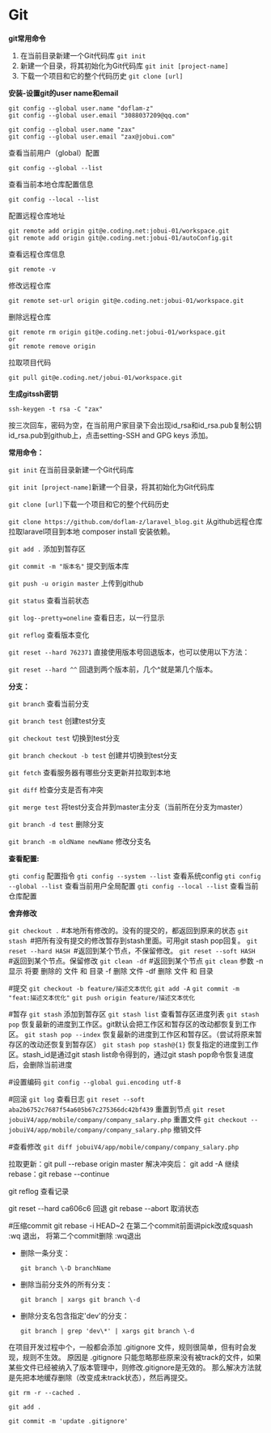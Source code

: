 # Git

**git常用命令**

1. 在当前目录新建一个Git代码库	`git init`
2. 新建一个目录，将其初始化为Git代码库   `git init [project-name]`
3. 下载一个项目和它的整个代码历史   `git clone [url]`

**安装-设置git的user name和email**

```shell
git config --global user.name "doflam-z"
git config --global user.email "3088037209@qq.com"

git config --global user.name "zax"
git config --global user.email "zax@jobui.com"
```

查看当前用户（global）配置

```shell
git config --global --list
```

查看当前本地仓库配置信息

```shell
git config --local --list
```

配置远程仓库地址

```shell
git remote add origin git@e.coding.net:jobui-01/workspace.git
git remote add origin git@e.coding.net:jobui-01/autoConfig.git
```

查看远程仓库信息

```shell
git remote -v
```

修改远程仓库

```shell
git remote set-url origin git@e.coding.net:jobui-01/workspace.git
```

删除远程仓库

```shell
git remote rm origin git@e.coding.net:jobui-01/workspace.git
or 
git remote remove origin
```

拉取项目代码

```shell
git pull git@e.coding.net/jobui-01/workspace.git
```



**生成gitssh密钥**

`ssh-keygen -t rsa -C "zax"`

按三次回车，密码为空，在当前用户家目录下会出现id_rsa和id_rsa.pub复制公钥id_rsa.pub到github上，点击setting-SSH and GPG keys 添加。

**常用命令：**

`git init` 在当前目录新建一个Git代码库

`git init [project-name]`新建一个目录，将其初始化为Git代码库

`git clone [url]`下载一个项目和它的整个代码历史

`git clone https://github.com/doflam-z/laravel_blog.git`  从github远程仓库拉取laravel项目到本地 composer install 安装依赖。

`git add .`  添加到暂存区

`git commit -m "版本名"`  提交到版本库

`git push -u origin master`  上传到github

`git status` 查看当前状态

`git log--pretty=oneline`  查看日志，以一行显示

`git reflog` 查看版本变化

`git reset --hard 762371` 直接使用版本号回退版本，也可以使用以下方法：

`git reset --hard ^^` 回退到两个版本前，几个^就是第几个版本。

**分支：**

`git branch`  									查看当前分支

`git branch test`  								创建test分支

`git checkout test` 							切换到test分支

`git branch checkout -b test` 					  创建并切换到test分支

`git fetch` 															查看服务器有哪些分支更新并拉取到本地

`git diff`																检查分支是否有冲突

`git merge test`  												将test分支合并到master主分支（当前所在分支为master）

`git branch -d test`											删除分支

`git branch -m oldName newName`					修改分支名



**查看配置:**

`gti config`							配置指令
`gti config --system --list`			查看系统config
`gti config --global --list`			查看当前用户全局配置
`gti config --local --list`				查看当前仓库配置


**舍弃修改**

`git checkout .` #本地所有修改的。没有的提交的，都返回到原来的状态
`git stash `#把所有没有提交的修改暂存到stash里面。可用git stash pop回复。
`git reset --hard HASH `#返回到某个节点，不保留修改。
`git reset --soft HASH `#返回到某个节点。保留修改
`git clean -df` #返回到某个节点
`git clean` 参数
    -n 显示 将要 删除的 文件 和  目录
    -f 删除 文件
    -df 删除 文件 和 目录




#提交
`git checkout -b feature/描述文本优化`
`git add -A`
`git commit -m "feat:描述文本优化"`
`git push origin feature/描述文本优化`


#暂存
`git stash`							添加到暂存区
`git stash list`					查看暂存区进度列表
`git stash pop` 					恢复最新的进度到工作区。git默认会把工作区和暂存区的改动都恢复到工作区。
`git stash pop --index` 			恢复最新的进度到工作区和暂存区。（尝试将原来暂存区的改动还恢复到暂存区）
`git stash pop stash@{1}`			恢复指定的进度到工作区。stash_id是通过git stash list命令得到的，通过git stash pop命令恢复进度后，会删除当前进度

#设置编码
`git config --global gui.encoding utf-8`

#回滚
`git log` 														查看日志
`git reset --soft aba2b6752c7687f54a605b67c275366dc42bf439`		重置到节点
`git reset jobuiV4/app/mobile/company/company_salary.php`		重置文件
`git checkout -- jobuiV4/app/mobile/company/company_salary.php`	撤销文件

#查看修改
`git diff jobuiV4/app/mobile/company/company_salary.php`

拉取更新：git pull --rebase origin master
解决冲突后： git add -A
继续rebase：git rebase --continue



git reflog  查看记录

git reset --hard ca606c6 回退
git rebase --abort 取消状态



#压缩commit
git rebase -i HEAD~2
在第二个commit前面讲pick改成squash
:wq 退出，
将第二个commit删除
:wq退出



- 删除一条分支：

  `git branch \-D branchName`

- 删除当前分支外的所有分支：

  `git branch | xargs git branch \-d`

- 删除分支名包含指定'dev'的分支：

  `git branch | grep 'dev\*' | xargs git branch \-d`



在项目开发过程中个，一般都会添加 .gitignore 文件，规则很简单，但有时会发现，规则不生效。
原因是 .gitignore 只能忽略那些原来没有被track的文件，如果某些文件已经被纳入了版本管理中，则修改.gitignore是无效的。
那么解决方法就是先把本地缓存删除（改变成未track状态），然后再提交。

```
git rm -r --cached .

git add .

git commit -m 'update .gitignore'
```
